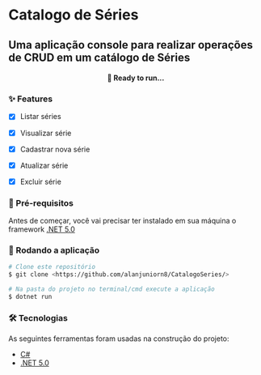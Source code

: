 # Catalogo de Séries

## Uma aplicação console para realizar operações de CRUD em um catálogo de Séries
<h4 align="center"> 
  🚀 Ready to run...
</h4>

### ✨ Features

- [x] Listar séries
- [x] Visualizar série
- [x] Cadastrar nova série
- [x] Atualizar série
- [x] Excluir série


### 🚧 Pré-requisitos

Antes de começar, você vai precisar ter instalado em sua máquina o framework [.NET 5.0](https://dotnet.microsoft.com/download/dotnet/5.0)

### 🎲 Rodando a aplicação

```bash
# Clone este repositório
$ git clone <https://github.com/alanjuniorn8/CatalogoSeries/>

# Na pasta do projeto no terminal/cmd execute a aplicação
$ dotnet run

```
### 🛠 Tecnologias

As seguintes ferramentas foram usadas na construção do projeto:
- [C#](https://docs.microsoft.com/pt-br/dotnet/csharp/)
- [.NET 5.0](https://dotnet.microsoft.com/)


